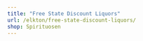 ```yaml
---
title: "Free State Discount Liquors"
url: /elkton/free-state-discount-liquors/
shop: Spirituosen
---
```

